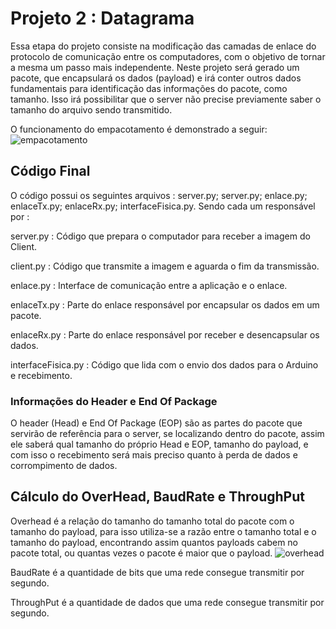 

# Projeto 2 : Datagrama

  Essa etapa do projeto consiste na modificação das camadas de enlace do protocolo de comunicação entre os computadores, com o objetivo de tornar a mesma um passo mais independente. Neste projeto será gerado um pacote, que encapsulará os dados (payload) e irá conter outros dados fundamentais para identificação das informações do pacote, como tamanho. Isso irá possibilitar que o server não precise previamente saber o tamanho do arquivo sendo transmitido.
  
  O funcionamento do empacotamento é demonstrado a seguir:
  ![empacotamento](imgs/Datagrama/empacotamento.png)




## Código Final

O código possui os seguintes arquivos : server.py; server.py; enlace.py; enlaceTx.py; enlaceRx.py; interfaceFisica.py. Sendo cada um responsável por :

server.py : Código que prepara o computador para receber a imagem do Client.

client.py : Código que transmite a imagem e aguarda o fim da transmissão.

enlace.py : Interface de comunicação entre a aplicação e o enlace.

enlaceTx.py : Parte do enlace responsável por encapsular os dados em um pacote.

enlaceRx.py : Parte do enlace responsável por receber e desencapsular os dados.

interfaceFisica.py : Código que lida com o envio dos dados para o Arduino e recebimento.


### Informações do Header e End Of Package

  O header (Head) e End Of Package (EOP) são as partes do pacote que servirão de referência para o server, se localizando dentro do pacote, assim ele saberá qual tamanho do próprio Head e EOP, tamanho do payload, e com isso o recebimento será mais preciso quanto à perda de dados e corrompimento de dados.


## Cálculo do OverHead, BaudRate e ThroughPut

  Overhead é a relação do tamanho do tamanho total do pacote com o tamanho do payload, para isso utiliza-se a razão entre o tamanho total e o tamanho do payload, encontrando assim quantos payloads cabem no pacote total, ou quantas vezes o pacote é maior que o payload.
  ![overhead](imgs/Datagrama/overhead.png)
  
  BaudRate é a quantidade de bits que uma rede consegue transmitir por segundo.

  ThroughPut é a quantidade de dados que uma rede consegue transmitir por segundo.

